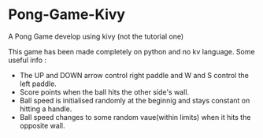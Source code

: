 # Pong-Game-Kivy
A Pong Game develop using kivy (not the tutorial one)

This game has been made completely on python and no kv language. Some useful info :
- The UP and DOWN arrow control right paddle and W and S control the left paddle.
- Score points when the ball hits the other side's wall.
- Ball speed is initialised randomly at the beginnig and stays constant on hitting a handle.
- Ball speed changes to some random vaue(within limits) when it hits the opposite wall.
